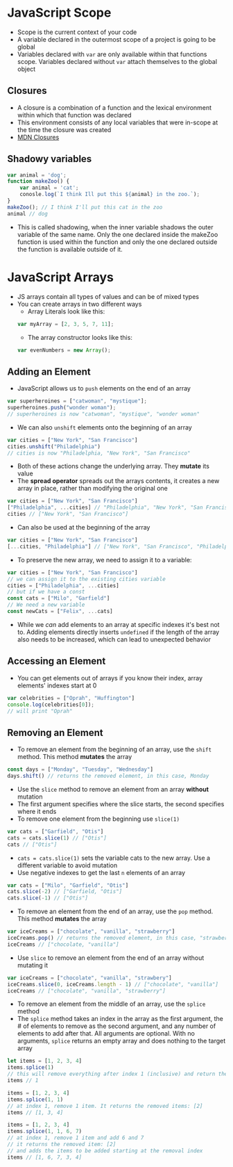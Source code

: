 # JavaScript Scope
- Scope is the current context of your code
- A variable declared in the outermost scope of a project is going to be global
- Variables declared with `var` are only available within that functions scope. Variables declared without `var` attach themselves to the global object
## Closures
- A closure is a combination of a function and the lexical environment within which that function was declared
- This environment consists of any local variables that were in-scope at the time the closure was created
- [MDN Closures](https://developer.mozilla.org/en-US/docs/Web/JavaScript/Closures)
## Shadowy variables
``` javascript
var animal = 'dog';
function makeZoo() {
    var animal = 'cat';
    conosle.log(`I think Ill put this ${animal} in the zoo.`);
}
makeZoo(); // I think I'll put this cat in the zoo
animal // dog
```
- This is called shadowing, when the inner variable shadows the outer variable of the same name. Only the one declared inside the makeZoo function is used within the function and only the one declared outside the function is available outside of it.

# JavaScript Arrays
- JS arrays contain all types of values and can be of mixed types
- You can create arrays in two different ways
  * Array Literals look like this:
  ``` javascript
  var myArray = [2, 3, 5, 7, 11];
  ```
  * The array constructor looks like this:
  ``` javascript
  var evenNumbers = new Array();
  ```
## Adding an Element
- JavaScript allows us to `push` elements on the end of an array
``` javascript
var superheroines = ["catwoman", "mystique"];
superheroines.push("wonder woman");
// superheroines is now "catwoman", "mystique", "wonder woman"
```
-  We can also `unshift` elements onto the beginning of an array
``` javascript
var cities = ["New York", "San Francisco"]
cities.unshift("Philadelphia")
// cities is now "Philadelphia, "New York", "San Francisco"
```
- Both of these actions change the underlying array. They **mutate** its value
- The **spread operator** spreads out the arrays contents, it creates a new array in place, rather than modifying the original one
``` javascript
var cities = ["New York", "San Francisco"]
["Philadelphia", ...cities] // "Philadelphia", "New York", "San Francisco"
cities // ["New York", "San Francisco"]
```
- Can also be used at the beginning of the array
``` javascript
var cities = ["New York", "San Francisco"]
[...cities, "Philadelphia"] // ["New York", "San Francisco", "Philadelphia"]
```
- To preserve the new array, we need to assign it to a variable:
``` javascript
var cities = ["New York", "San Francisco"]
// we can assign it to the existing cities variable
cities = ["Philadelphia", ...cities]
// but if we have a const
const cats = ["Milo", "Garfield"]
// We need a new variable
const newCats = ["Felix", ...cats]
```
- While we *can* add elements to an array at specific indexes it's best not to. Adding elements directly inserts `undefined` if the length of the array also needs to be increased, which can lead to unexpected behavior
## Accessing an Element
- You can get elements out of arrays if you know their index, array elements' indexes start at 0
``` javascript
var celebrities = ["Oprah", "Huffington"]
console.log(celebrities[0]);
// will print "Oprah"
```
## Removing an Element
- To remove an element from the beginning of an array, use the `shift` method. This method **mutates** the array
``` javascript
const days = ["Monday", "Tuesday", "Wednesday"]
days.shift() // returns the removed element, in this case, Monday
```
- Use the `slice` method to remove an element from an array **without** mutation
- The first argument specifies where the slice starts, the second specifies where it ends
- To remove one element from the beginning use `slice(1)`
``` javascript
var cats = ["Garfield", "Otis"]
cats = cats.slice(1) // ["Otis"]
cats // ["Otis"]
```
- `cats = cats.slice(1)` sets the variable cats to the new array. Use a different variable to avoid mutation
- Use negative indexes to get the last `n` elements of an array
``` javascript
var cats = ["Milo", "Garfield", "Otis"]
cats.slice(-2) // ["Garfield, "Otis"]
cats.slice(-1) // ["Otis"]
```
- To remove an element from the end of an array, use the `pop` method. This method **mutates** the array
``` javascript
var iceCreams = ["chocolate", "vanilla", "strawberry"]
iceCreams.pop() // returns the removed element, in this case, "strawberry"
iceCreams // ["chocolate, "vanilla"]
```
- Use `slice` to remove an element from the end of an array without mutating it
``` javascript
var iceCreams = ["chocolate", "vanilla", "strawbery"]
iceCreams.slice(0, iceCreams.length - 1) // ["chocolate", "vanilla"]
iceCreams // ["chocolate", "vanilla", "strawberry"]
```
- To remove an element from the middle of an array, use the `splice` method
- The `splice` method takes an index in the array as the first argument, the # of elements to remove as the second argument, and any number of elements to add after that. All arguments are optional. With no arguments, `splice` returns an empty array and does nothing to the target array
``` javascript
let items = [1, 2, 3, 4]
items.splice(1)
// this will remove everything after index 1 (inclusive) and return the removed items [2, 3, 4]
items // 1

items = [1, 2, 3, 4]
items.splice(1, 1)
// at index 1, remove 1 item. It returns the removed items: [2]
items // [1, 3, 4]

items = [1, 2, 3, 4]
items.splice(1, 1, 6, 7)
// at index 1, remove 1 item and add 6 and 7
// it returns the removed item: [2]
// and adds the items to be added starting at the removal index
items // [1, 6, 7, 3, 4]
```








